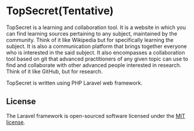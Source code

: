 # TopSecret(Tentative)

TopSecret is a learning and collaboration tool. It is a website in which you can find learning sources pertaining to any subject, maintained by the community. Think of it like Wikipedia but for specifically learning the subject. It is also a communication platform that brings together everyone who is interested in the said subject. It also encompasses a collaboration tool based on git that advanced practitioners of any given topic can use to find and collaborate with other advanced people interested in research. Think of it like GitHub, but for research.

TopSecret is written using PHP Laravel web framework.

## License

The Laravel framework is open-sourced software licensed under the [MIT license](http://opensource.org/licenses/MIT).
